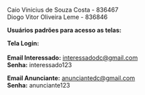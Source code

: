 Caio Vinicius de Souza Costa - 836467<br>
Diogo Vitor Oliveira Leme - 836846<br>

**Usuários padrões para acesso as telas:**

**Tela Login:**<br><br>
**Email Interessado:** interessadodc@gmail.com<br>
**Senha:** interessado123

**Email Anunciante:** anunciantedc@gmail.com<br>
**Senha:** anunciante123

